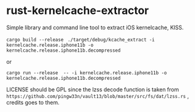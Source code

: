 # rust-kernelcache-extractor

Simple library and command line tool to extract iOS kernelcache, KISS.

`cargo build --release `
`./target/debug/kcache_extract -i kernelcache.release.iphone11b -o kernelcache.release.iphone11b.decompressed`

or

`cargo run --release  -- -i kernelcache.release.iphone11b -o kernelcache.release.iphone11b.decompressed`

LICENSE should be GPL since the lzss decode function is taken from `https://github.com/pingw33n/vault13/blob/master/src/fs/dat/lzss.rs` , credits goes to them.

